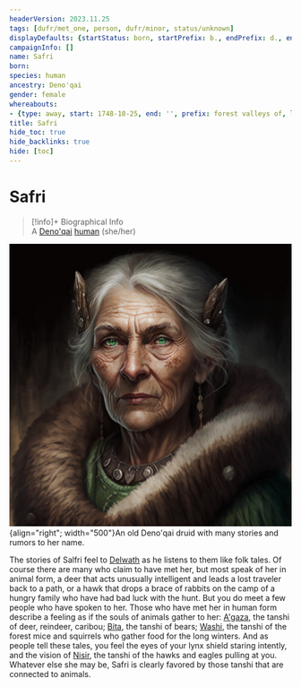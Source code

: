 ```yaml
---
headerVersion: 2023.11.25
tags: [dufr/met_one, person, dufr/minor, status/unknown]
displayDefaults: {startStatus: born, startPrefix: b., endPrefix: d., endStatus: died}
campaignInfo: []
name: Safri
born:
species: human
ancestry: Deno'qai
gender: female
whereabouts:
- {type: away, start: 1748-10-25, end: '', prefix: forest valleys of, location: Sentinel Range}
title: Safri
hide_toc: true
hide_backlinks: true
hide: [toc]
---
```

# Safri
>[!info]+ Biographical Info  
> A [Deno'qai](<../../groups/deno-qai/deno-qai.md>) [human](<../../species/humans/humans.md>) (she/her)  
>> 

![Safri](../../assets/safri.png){align="right"; width="500"}An old Deno'qai druid with many stories and rumors to her name.

The stories of Salfri feel to [Delwath](<../pcs/dunmar-fellowship/delwath.md>) as he listens to them like folk tales. Of course there are many who claim to have met her, but most speak of her in animal form, a deer that acts unusually intelligent and leads a lost traveler back to a path, or a hawk that drops a brace of rabbits on the camp of a hungry family who have had bad luck with the hunt. But you do meet a few people who have spoken to her. Those who have met her in human form describe a feeling as if the souls of animals gather to her: [A'gaza](<../../cosmology/gods/tanshi/a-gaza.md>), the tanshi of deer, reindeer, caribou; [Bita](<../../cosmology/gods/tanshi/bita.md>), the tanshi of bears; [Washi](<../../cosmology/gods/tanshi/washi.md>), the tanshi of the forest mice and squirrels who gather food for the long winters. And as people tell these tales, you feel the eyes of your lynx shield staring intently, and the vision of [Nisir](<../../cosmology/gods/tanshi/nisir.md>), the tanshi of the hawks and eagles pulling at you. Whatever else she may be, Safri is clearly favored by those tanshi that are connected to animals.